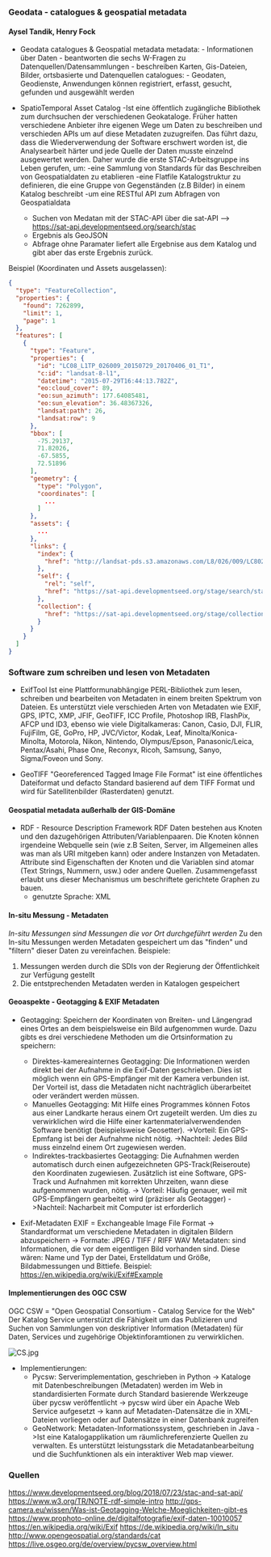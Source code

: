 ### Geodata - catalogues & geospatial metadata
#### Aysel Tandik, Henry Fock

* Geodata catalogues & Geospatial metadata
metadata: - Informationen über Daten
        -  beantworten die sechs W-Fragen zu Datenquellen/Datensammlungen
        -  beschreiben Karten, Gis-Dateien, Bilder, ortsbasierte und Datenquellen
catalogues: - Geodaten, Geodienste, Anwendungen können registriert, erfasst, gesucht, gefunden und ausgewählt werden

* SpatioTemporal Asset Catalog 
 -Ist eine öffentlich zugängliche Bibliothek zum durchsuchen der verschiedenen Geokataloge. Früher hatten verschiedene Anbieter ihre eigenen Wege um Daten zu beschreiben und verschieden APIs um auf diese Metadaten zuzugreifen. Das führt dazu, dass die Wiederverwendung der Software erschwert worden ist, die Analysearbeit härter und jede Quelle der Daten musste einzelnd ausgewertet werden. Daher wurde die erste STAC-Arbeitsgruppe ins Leben gerufen, um:
-eine Sammlung von Standards für das Beschreiben von Geospatialdaten zu etablieren
-eine Flatfile Katalogstruktur zu definieren, die eine Gruppe von Gegenständen (z.B Bilder) in einem Katalog beschreibt
-um eine RESTful API zum Abfragen von Geospatialdata
  * Suchen von Medatan mit der STAC-API über die sat-API -->  https://sat-api.developmentseed.org/search/stac
  - Ergebnis als GeoJSON 
  - Abfrage ohne Paramater liefert alle Ergebnise aus dem Katalog und gibt aber 
  das erste Ergebnis zurück. 
 
Beispiel (Koordinaten und Assets ausgelassen): 
```json
{
  "type": "FeatureCollection",
  "properties": {
    "found": 7262899,
    "limit": 1,
    "page": 1
  },
  "features": [
    {
      "type": "Feature",
      "properties": {
        "id": "LC08_L1TP_026009_20150729_20170406_01_T1",
        "c:id": "landsat-8-l1",
        "datetime": "2015-07-29T16:44:13.782Z",
        "eo:cloud_cover": 89,
        "eo:sun_azimuth": 177.64085481,
        "eo:sun_elevation": 36.48367326,
        "landsat:path": 26,
        "landsat:row": 9
      },
      "bbox": [
        -75.29137,
        71.82026,
        -67.5855,
        72.51896
      ],
      "geometry": {
        "type": "Polygon",
        "coordinates": [
          ...
        ]
      },
      "assets": {
        ...
      },
      "links": {
        "index": {
          "href": "http://landsat-pds.s3.amazonaws.com/L8/026/009/LC80260092015210LGN00/index.html"
        },
        "self": {
          "rel": "self",
          "href": "https://sat-api.developmentseed.org/stage/search/stac?id=LC08_L1TP_026009_20150729_20170406_01_T1"
        },
        "collection": {
          "href": "https://sat-api.developmentseed.org/stage/collections/landsat-8-l1/definition"
        }
      }
    }
  ]
}
```

### Software zum schreiben und lesen von Metadaten
* ExifTool
 Ist eine Plattformunabhängige PERL-Bibliothek zum lesen, schreiben und bearbeiten von Metadaten in einem breiten Spektrum von Dateien. Es unterstützt viele verschieden Arten von Metadaten wie EXIF, GPS, IPTC, XMP, JFIF, GeoTIFF, ICC Profile, Photoshop IRB, FlashPix, AFCP und ID3, ebenso wie viele Digitalkameras: Canon, Casio, DJI, FLIR, FujiFilm, GE, GoPro, HP, JVC/Victor, Kodak, Leaf, Minolta/Konica-Minolta, Motorola, Nikon, Nintendo, Olympus/Epson, Panasonic/Leica, Pentax/Asahi, Phase One, Reconyx, Ricoh, Samsung, Sanyo, Sigma/Foveon und Sony.  
 
* GeoTIFF
 "Georeferenced Tagged Image File Format" ist eine öffentliches Dateiformat und 
 defacto Standard basierend auf dem TIFF Format und wird für Satellitenbilder (Rasterdaten) genutzt.

#### Geospatial metadata außerhalb der GIS-Domäne
* RDF - Resource Description Framework
 RDF Daten bestehen aus Knoten und den dazugehörigen Attributen/Variablenpaaren. Die Knoten können irgendeine Webquelle sein (wie z.B Seiten, Server, im Allgemeinen alles was man als URI mitgeben kann) oder andere Instanzen von Metadaten. Attribute sind Eigenschaften der Knoten und die Variablen sind atomar (Text Strings, Nummern, usw.) oder andere Quellen. Zusammengefasst erlaubt uns dieser Mechanismus um beschriftete gerichtete Graphen zu bauen. 
  - genutzte Sprache: XML

#### In-situ Messung - Metadaten
*In-situ Messungen sind Messungen die vor Ort durchgeführt werden*
Zu den In-situ Messungen werden Metadaten gespeichert um das "finden" und "filtern" dieser Daten zu vereinfachen. 
Beispiele:
1) Messungen werden durch die SDIs von der Regierung der Öffentlichkeit zur Verfügung gestellt 
2) Die entstprechenden Metadaten werden in Katalogen gespeichert


#### Geoaspekte - Geotagging & EXIF Metadaten
* Geotagging: Speichern der Koordinaten von Breiten- und Längengrad eines Ortes an dem beispielsweise ein Bild aufgenommen wurde. Dazu gibts es drei verschiedene Methoden um die Ortsinformation zu speichern:
  * Direktes-kamereainternes Geotagging: Die Informationen werden direkt bei der Aufnahme in die Exif-Daten geschrieben. Dies ist möglich wenn ein GPS-Empfänger mit der Kamera verbunden ist. Der Vorteil ist, dass die Metadaten nicht nachträglich überarbeitet oder verändert werden müssen. 
  * Manuelles Geotagging: Mit Hilfe eines Programmes können Fotos aus einer Landkarte heraus einem Ort zugeteilt werden. Um dies zu verwirklichen wird die Hilfe einer kartenmaterialverwendenden Software benötigt (beispielsweise Geosetter).
  ->Vorteil: Ein GPS-Epmfang ist bei der Aufnahme nicht nötig. 
  ->Nachteil: Jedes Bild muss einzelnd einem Ort zugewiesen werden. 
  * Indirektes-trackbasiertes Geotagging: Die Aufnahmen werden automatisch durch einen aufgezeichneten GPS-Track(Reiseroute) den Koordinaten zugewiesen. Zusätzlich ist eine Software, GPS-Track und Aufnahmen mit korrekten Uhrzeiten, wann diese aufgenommen wurden, nötig. 
-> Vorteil: Häufig genauer, weil mit GPS-Empfängern gearbeitet wird (präziser als Geotagger)
->Nachteil: Nacharbeit mit Computer ist erforderlich

* Exif-Metadaten
EXIF = Exchangeable Image File Format
-> Standardformat um verschiedene Metadaten in digitalen Bildern abzuspeichern
-> Formate: JPEG / TIFF / RIFF WAV 
Metadaten: sind Informationen, die vor dem eigentligen Bild vorhanden sind. Diese wären: Name und Typ der Datei, Erstelldatum und Größe, Bildabmessungen und Bittiefe.
Beispiel: https://en.wikipedia.org/wiki/Exif#Example 

#### Implementierungen des OGC CSW
OGC CSW = "Open Geospatial Consortium - Catalog Service for the Web"
Der Katalog Service unterstützt die Fähigkeit um das Publizieren und Suchen von Sammlungen von deskriptiver Information (Metadaten) für Daten, Services und zugehörige Objektinforamtionen zu verwirklichen. 

![CS.jpg](https://www.dropbox.com/s/9n0ly2nsixxzhdz/CS.jpg?dl=0&raw=1)
* Implementierungen:
  * Pycsw: Serverimplementation, geschrieben in Python
   -> Kataloge mit Datenbeschreibungen (Metadaten) werden im Web in standardisierten Formate durch Standard basierende Werkzeuge über pycsw veröffentlicht 
   -> pycsw wird über ein Apache Web Service aufgesetzt
   -> kann auf Metadaten-Datensätze die in XML-Dateien vorliegen oder auf Datensätze in einer Datenbank zugreifen
  * GeoNetwork: Metadaten-Informationssystem, geschrieben in Java
   ->Ist eine Katalogapplikation um räumlichreferenzierte Quellen zu verwalten. Es unterstützt leistungsstark die Metadatanbearbeitung und die Suchfunktionen als ein interaktiver Web map viewer.

### Quellen
https://www.developmentseed.org/blog/2018/07/23/stac-and-sat-api/
https://www.w3.org/TR/NOTE-rdf-simple-intro
http://gps-camera.eu/wissen/Was-ist-Geotagging-Welche-Moeglichkeiten-gibt-es
https://www.prophoto-online.de/digitalfotografie/exif-daten-10010057
https://en.wikipedia.org/wiki/Exif
https://de.wikipedia.org/wiki/In_situ
http://www.opengeospatial.org/standards/cat
https://live.osgeo.org/de/overview/pycsw_overview.html